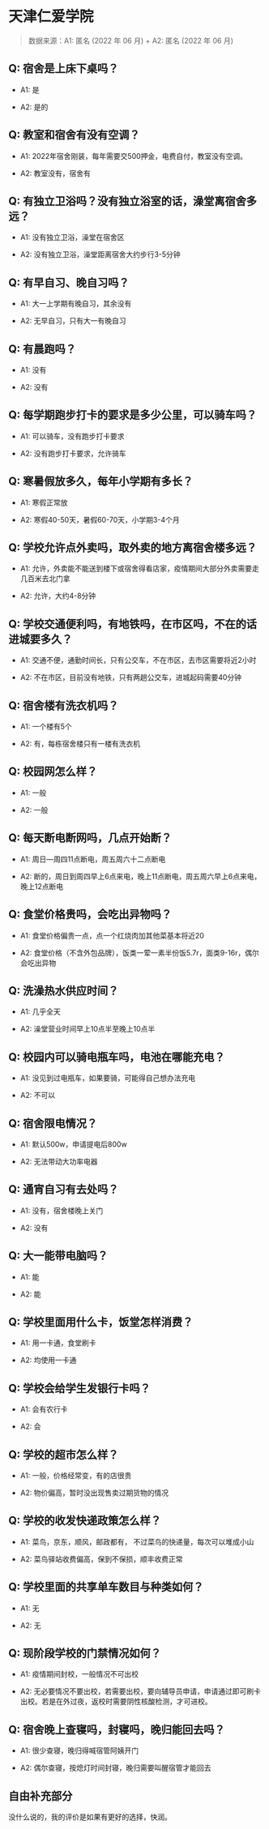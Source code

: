 # 天津仁爱学院

> 数据来源：A1: 匿名 (2022 年 06 月) + A2: 匿名 (2022 年 06 月)

## Q: 宿舍是上床下桌吗？

- A1: 是

- A2: 是的

## Q: 教室和宿舍有没有空调？

- A1: 2022年宿舍刚装，每年需要交500押金，电费自付，教室没有空调。

- A2: 教室没有，宿舍有

## Q: 有独立卫浴吗？没有独立浴室的话，澡堂离宿舍多远？

- A1: 没有独立卫浴，澡堂在宿舍区

- A2: 没有独立卫浴，澡堂距离宿舍大约步行3-5分钟

## Q: 有早自习、晚自习吗？

- A1: 大一上学期有晚自习，其余没有

- A2: 无早自习，只有大一有晚自习

## Q: 有晨跑吗？

- A1: 没有

- A2: 没有

## Q: 每学期跑步打卡的要求是多少公里，可以骑车吗？

- A1: 可以骑车，没有跑步打卡要求

- A2: 没有跑步打卡要求，允许骑车

## Q: 寒暑假放多久，每年小学期有多长？

- A1: 寒假正常放

- A2: 寒假40-50天，暑假60-70天，小学期3-4个月

## Q: 学校允许点外卖吗，取外卖的地方离宿舍楼多远？

- A1: 允许，外卖能不能送到楼下或宿舍得看店家，疫情期间大部分外卖需要走几百米去北门拿

- A2: 允许，大约4-8分钟

## Q: 学校交通便利吗，有地铁吗，在市区吗，不在的话进城要多久？

- A1: 交通不便，通勤时间长，只有公交车，不在市区，去市区需要将近2小时

- A2: 不在市区，目前没有地铁，只有两趟公交车，进城起码需要40分钟

## Q: 宿舍楼有洗衣机吗？

- A1: 一个楼有5个

- A2: 有，每栋宿舍楼只有一楼有洗衣机

## Q: 校园网怎么样？

- A1: 一般

- A2: 一般

## Q: 每天断电断网吗，几点开始断？

- A1: 周日—周四11点断电，周五周六十二点断电

- A2: 断的，周日到周四早上6点来电，晚上11点断电，周五周六早上6点来电，晚上12点断电

## Q: 食堂价格贵吗，会吃出异物吗？

- A1: 食堂价格偏贵一点，点一个红烧肉加其他菜基本将近20

- A2: 食堂价格（不含外包品牌），饭类一荤一素半份饭5.7r，面类9-16r，偶尔会吃出异物

## Q: 洗澡热水供应时间？

- A1: 几乎全天

- A2: 澡堂营业时间早上10点半至晚上10点半

## Q: 校园内可以骑电瓶车吗，电池在哪能充电？

- A1: 没见到过电瓶车，如果要骑，可能得自己想办法充电

- A2: 不可以

## Q: 宿舍限电情况？

- A1: 默认500w，申请提电后800w

- A2: 无法带动大功率电器

## Q: 通宵自习有去处吗？

- A1: 没有，宿舍楼晚上关门

- A2: 没有

## Q: 大一能带电脑吗？

- A1: 能

- A2: 能

## Q: 学校里面用什么卡，饭堂怎样消费？

- A1: 用一卡通，食堂刷卡

- A2: 均使用一卡通

## Q: 学校会给学生发银行卡吗？

- A1: 会有农行卡

- A2: 会

## Q: 学校的超市怎么样？

- A1: 一般，价格经常变，有的店很贵

- A2: 物价偏高，暂时没出现售卖过期货物的情况

## Q: 学校的收发快递政策怎么样？

- A1: 菜鸟，京东，顺风，邮政都有， 不过菜鸟的快递量，每次可以堆成小山

- A2: 菜鸟驿站收费偏高，保到不保损，顺丰收费正常

## Q: 学校里面的共享单车数目与种类如何？

- A1: 无

- A2: 无

## Q: 现阶段学校的门禁情况如何？

- A1: 疫情期间封校，一般情况不可出校

- A2: 无必要情况不要出校，若需要出校，要向辅导员申请，申请通过即可刷卡出校。若是在外过夜，返校时需要阴性核酸检测，才可进校。

## Q: 宿舍晚上查寝吗，封寝吗，晚归能回去吗？

- A1: 很少查寝，晚归得喊宿管阿姨开门

- A2: 偶尔查寝，按熄灯时间封寝，晚归需要叫醒宿管才能回去

## 自由补充部分

没什么说的，我的评价是如果有更好的选择，快润。